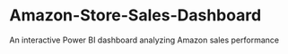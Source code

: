 # Amazon-Store-Sales-Dashboard
An interactive Power BI dashboard analyzing Amazon sales performance 
